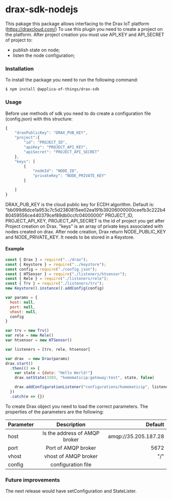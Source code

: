 # drax-sdk-nodejs

This pakage this package allows interfacing to the Drax IoT platform (https://draxcloud.com/)
To use this plugin you need to create a project on the platform. After project creation you must use API_KEY and API_SECRET of project to:
 - publish state on node;
 - listen the node configuration;
 
### Installation 
To install the package you need to run the following command:

`$ npm install @applica-of-things/drax-sdk`

### Usage 
Before use methods of sdk you need to do create a configuration file (config.json) with this structure:
```javascript
{
    "draxPublicKey": "DRAX_PUB_KEY",
    "project":{
        "id": "PROJECT_ID",
        "apiKey": "PROJECT_API_KEY",
        "apiSecret": "PROJECT_API_SECRET"
    },
    "keys": [
        {
            "nodeId": "NODE_ID",
            "privateKey": "NODE_PRIVATE_KEY"
        }

    ]
}
```
DRAX_PUB_KEY is the cloud public key for ECDH algorithm. Default is:
"bb099d6dce1a953c7c5d2380815ee02ea191b39206000000ceefb3c222b480459556ce440379cef89db0ccfc04000000"
PROJECT_ID, PROJECT_API_KEY, PROJECT_API_SECRET is the id of project you get after Project creation on Drax.
"keys" is an array of private keys associated with nodes created on drax. After node creation, Drax return NODE_PUBLIC_KEY and NODE_PRIVATE_KEY. It needs to be stored in a Keystore.

#### Example 
```javascript
const { Drax } = require("../drax");
const { Keystore } = require("../keystore");
const config = require("./config.json");
const { HTSensor } = require("./listeners/htsensor");
const { Rele } = require("./listeners/rele");
const { Trv } = require("./listeners/trv");
new Keystore().instance().addConfig(config)

var params = {
  host: null,
  port: null,
  vhost: null,
  config
}

var trv = new Trv()
var rele = new Rele()
var htsensor = new HTSensor()

var listeners = [trv, rele, htsensor]

var drax  = new Drax(params)
drax.start()
  .then(() => {
    var state = {dato: "Hello World!"}
    drax.setState(3393, "homematicip:gateway:test", state, false)

    drax.addConfigurationListener("configurations/homematicip", listeners)
  })
  .catch(e => {})
```

To create Drax object you need to load the correct parameters. The properties of the parameters are the following:
                    
| Parameter  | Description  | Default|
| :------------ |:---------------:| -----:|
|host     | Is the address of AMQP broker | amqp://35.205.187.28 |
| port      | Port of AMQP broker        |  5672 |
| vhost | vhost of AMQP broker       | "/" |
| config | configuration file  |  |
                    

### Future improvements
The next release would have setConfiguration and StateLister.